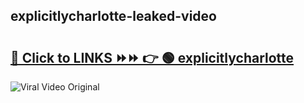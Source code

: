 
 ## explicitlycharlotte-leaked-video 

# <h2><a href="https://clipsfans.com/explicitlycharlotte&ref=git">🔗 Click to LINKS ⏩⏩ 👉 🟢 explicitlycharlotte </a></h2>

<a href="https://clipsfans.com/explicitlycharlotte&ref=git" rel="nofollow" data-target="animated-image.originalLink"><img src="https://i.ibb.co.com/xMMVF88/686577567.gif" alt="Viral Video Original" style="max-width: 100%; display: inline-block;" data-target="animated-image.originalImage"></a>
